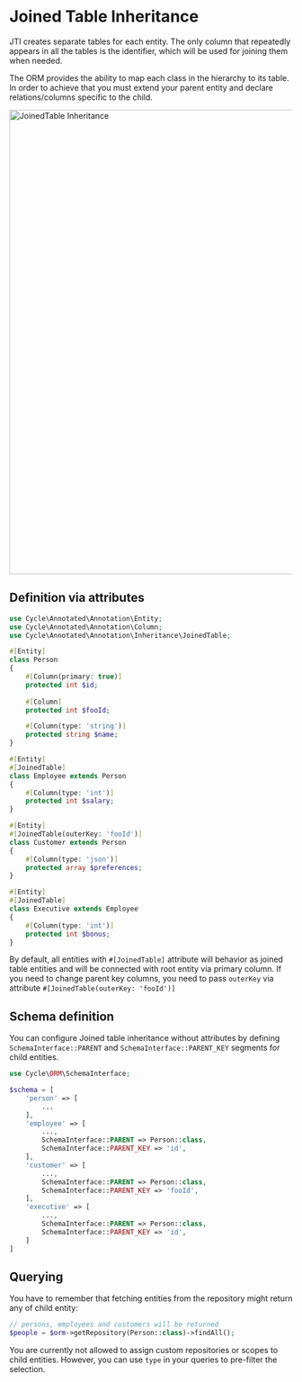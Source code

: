 # Joined Table Inheritance

JTI creates separate tables for each entity. The only column that repeatedly appears in all the tables is the
identifier, which will be used for joining them when needed.

The ORM provides the ability to map each class in the hierarchy to its table. In order to achieve that you must extend
your parent entity and declare relations/columns specific to the child.

<img width="826" alt="JoinedTable Inheritance" src="https://user-images.githubusercontent.com/773481/144869504-e3236f51-011e-448e-a02a-767880609bdb.png">

## Definition via attributes

```php
use Cycle\Annotated\Annotation\Entity;
use Cycle\Annotated\Annotation\Column;
use Cycle\Annotated\Annotation\Inheritance\JoinedTable;

#[Entity]
class Person
{
    #[Column(primary: true)]
    protected int $id;
    
    #[Column]
    protected int $fooId;

    #[Column(type: 'string')]
    protected string $name;
}

#[Entity]
#[JoinedTable]
class Employee extends Person
{
    #[Column(type: 'int')]
    protected int $salary;
}

#[Entity]
#[JoinedTable(outerKey: 'fooId')]
class Customer extends Person
{
    #[Column(type: 'json')]
    protected array $preferences;
}

#[Entity]
#[JoinedTable]
class Executive extends Employee
{
    #[Column(type: 'int')]
    protected int $bonus;
}
```

By default, all entities with `#[JoinedTable]` attribute will behavior as joined table entities and will be connected
with root entity via primary column. If you need to change parent key columns, you need to pass `outerKey` via
attribute `#[JoinedTable(outerKey: 'fooId')]`

## Schema definition

You can configure Joined table inheritance without attributes by defining `SchemaInterface::PARENT`
and `SchemaInterface::PARENT_KEY` segments for child entities.

```php
use Cycle\ORM\SchemaInterface;

$schema = [
    'person' => [
        ...
    ],
    'employee' => [
        ...,
        SchemaInterface::PARENT => Person::class,
        SchemaInterface::PARENT_KEY => 'id',
    ],
    'customer' => [
        ...,
        SchemaInterface::PARENT => Person::class,
        SchemaInterface::PARENT_KEY => 'fooId',
    ],
    'executive' => [
        ...,
        SchemaInterface::PARENT => Person::class,
        SchemaInterface::PARENT_KEY => 'id',
    ]
]
```

## Querying

You have to remember that fetching entities from the repository might return any of child entity:

```php
// persons, employees and customers will be returned
$people = $orm->getRepository(Person::class)->findAll();
```

You are currently not allowed to assign custom repositories or scopes to child entities. However, you can use `type` in
your queries to pre-filter the selection.
